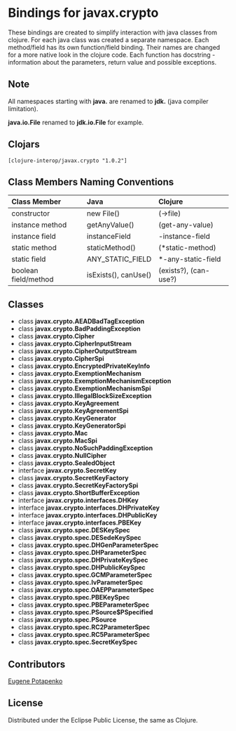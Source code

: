 # Bindings for javax.crypto

These bindings are created to simplify interaction with java classes from clojure.
For each java class was created a separate namespace.
Each method/field has its own function/field binding.
Their names are changed for a more native look in the clojure code. Each function has docstring - information about the parameters, return value and possible exceptions.

## Note

All namespaces starting with **java.** are renamed to **jdk.** (java compiler limitation). 

**java.io.File** renamed to **jdk.io.File** for example. 




## Clojars

```
[clojure-interop/javax.crypto "1.0.2"]
```

## Class Members Naming Conventions

| Class Member | Java | Clojure |
|:--|:--|:--|
| constructor | new File() | (->file) |
| instance method | getAnyValue() | (get-any-value) |
| instance field | instanceField | -instance-field |
| static method | staticMethod() | (*static-method) |
| static field | ANY_STATIC_FIELD | *-any-static-field |
| boolean field/method | isExists(), canUse() | (exists?), (can-use?) |

## Classes

- class **javax.crypto.AEADBadTagException**
- class **javax.crypto.BadPaddingException**
- class **javax.crypto.Cipher**
- class **javax.crypto.CipherInputStream**
- class **javax.crypto.CipherOutputStream**
- class **javax.crypto.CipherSpi**
- class **javax.crypto.EncryptedPrivateKeyInfo**
- class **javax.crypto.ExemptionMechanism**
- class **javax.crypto.ExemptionMechanismException**
- class **javax.crypto.ExemptionMechanismSpi**
- class **javax.crypto.IllegalBlockSizeException**
- class **javax.crypto.KeyAgreement**
- class **javax.crypto.KeyAgreementSpi**
- class **javax.crypto.KeyGenerator**
- class **javax.crypto.KeyGeneratorSpi**
- class **javax.crypto.Mac**
- class **javax.crypto.MacSpi**
- class **javax.crypto.NoSuchPaddingException**
- class **javax.crypto.NullCipher**
- class **javax.crypto.SealedObject**
- interface **javax.crypto.SecretKey**
- class **javax.crypto.SecretKeyFactory**
- class **javax.crypto.SecretKeyFactorySpi**
- class **javax.crypto.ShortBufferException**
- interface **javax.crypto.interfaces.DHKey**
- interface **javax.crypto.interfaces.DHPrivateKey**
- interface **javax.crypto.interfaces.DHPublicKey**
- interface **javax.crypto.interfaces.PBEKey**
- class **javax.crypto.spec.DESKeySpec**
- class **javax.crypto.spec.DESedeKeySpec**
- class **javax.crypto.spec.DHGenParameterSpec**
- class **javax.crypto.spec.DHParameterSpec**
- class **javax.crypto.spec.DHPrivateKeySpec**
- class **javax.crypto.spec.DHPublicKeySpec**
- class **javax.crypto.spec.GCMParameterSpec**
- class **javax.crypto.spec.IvParameterSpec**
- class **javax.crypto.spec.OAEPParameterSpec**
- class **javax.crypto.spec.PBEKeySpec**
- class **javax.crypto.spec.PBEParameterSpec**
- class **javax.crypto.spec.PSource$PSpecified**
- class **javax.crypto.spec.PSource**
- class **javax.crypto.spec.RC2ParameterSpec**
- class **javax.crypto.spec.RC5ParameterSpec**
- class **javax.crypto.spec.SecretKeySpec**

## Contributors

[Eugene Potapenko](https://github.com/potapenko/)

## License

Distributed under the Eclipse Public License, the same as Clojure.
